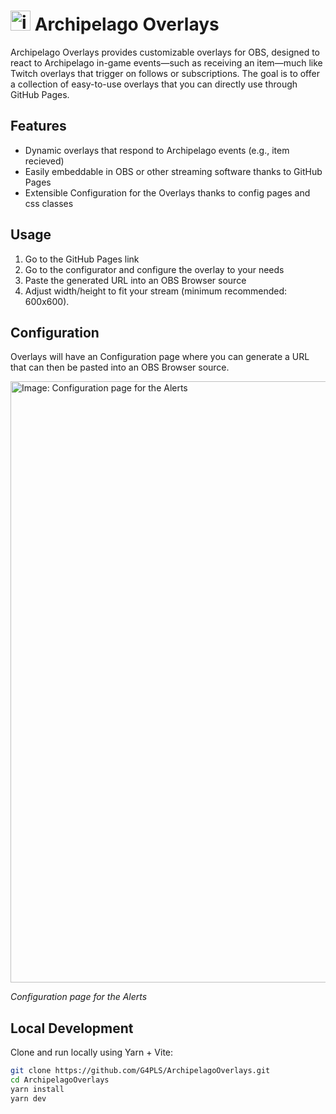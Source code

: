 <h1>
  <img src="https://github.com/user-attachments/assets/32eb2d6c-ec13-4d99-8205-08870b8617ea" 
       alt="icon" style="width:32px; height:32px;">
  Archipelago Overlays
</h1>

Archipelago Overlays provides customizable overlays for OBS, designed to react to Archipelago in-game events—such as receiving an item—much like Twitch overlays that trigger on follows or subscriptions. 
The goal is to offer a collection of easy-to-use overlays that you can directly use through GitHub Pages.

## Features
- Dynamic overlays that respond to Archipelago events (e.g., item recieved)
- Easily embeddable in OBS or other streaming software thanks to GitHub Pages
- Extensible Configuration for the Overlays thanks to config pages and css classes

## Usage

1. Go to the GitHub Pages link
2. Go to the configurator and configure the overlay to your needs
3. Paste the generated URL into an OBS Browser source
4. Adjust width/height to fit your stream (minimum recommended: 600x600).

## Configuration

Overlays will have an Configuration page where you can generate a URL that can then be pasted into an OBS Browser source.

<img width="1892" height="962" alt="Image: Configuration page for the Alerts" src="https://github.com/user-attachments/assets/dcfe5e45-a76b-49d8-b0dd-2ac5b279854c" />

*Configuration page for the Alerts*


## Local Development

Clone and run locally using Yarn + Vite:

```bash
git clone https://github.com/G4PLS/ArchipelagoOverlays.git
cd ArchipelagoOverlays
yarn install
yarn dev
```
